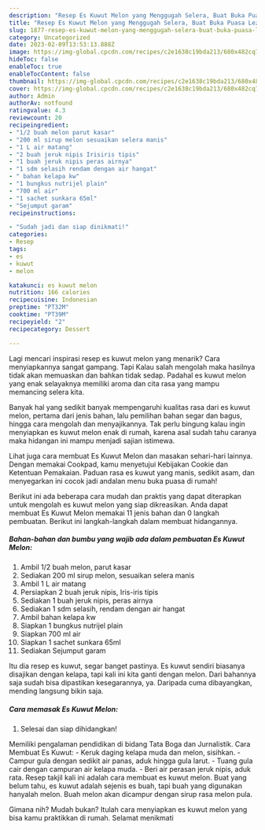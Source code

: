 ```yaml
---
description: "Resep Es Kuwut Melon yang Menggugah Selera, Buat Buka Puasa Lezat"
title: "Resep Es Kuwut Melon yang Menggugah Selera, Buat Buka Puasa Lezat"
slug: 1877-resep-es-kuwut-melon-yang-menggugah-selera-buat-buka-puasa-lezat
category: Uncategorized
date: 2023-02-09T13:53:13.888Z
image: https://img-global.cpcdn.com/recipes/c2e1638c19bda213/680x482cq70/es-kuwut-melon-foto-resep-utama.jpg
hideToc: false
enableToc: true
enableTocContent: false
thumbnail: https://img-global.cpcdn.com/recipes/c2e1638c19bda213/680x482cq70/es-kuwut-melon-foto-resep-utama.jpg
cover: https://img-global.cpcdn.com/recipes/c2e1638c19bda213/680x482cq70/es-kuwut-melon-foto-resep-utama.jpg
author: Admin
authorAv: notfound
ratingvalue: 4.3
reviewcount: 20
recipeingredient:
- "1/2 buah melon parut kasar"
- "200 ml sirup melon sesuaikan selera manis"
- "1 L air matang"
- "2 buah jeruk nipis Irisiris tipis"
- "1 buah jeruk nipis peras airnya"
- "1 sdm selasih rendam dengan air hangat"
- " bahan kelapa kw"
- "1 bungkus nutrijel plain"
- "700 ml air"
- "1 sachet sunkara 65ml"
- "Sejumput garam"
recipeinstructions:

- "Sudah jadi dan siap dinikmati!"
categories:
- Resep
tags:
- es
- kuwut
- melon

katakunci: es kuwut melon 
nutrition: 166 calories
recipecuisine: Indonesian
preptime: "PT32M"
cooktime: "PT39M"
recipeyield: "2"
recipecategory: Dessert

---
```



Lagi mencari inspirasi resep es kuwut melon yang menarik? Cara menyiapkannya sangat gampang. Tapi Kalau salah mengolah maka hasilnya tidak akan memuaskan dan bahkan tidak sedap. Padahal es kuwut melon yang enak selayaknya memiliki aroma dan cita rasa yang mampu memancing selera kita.


Banyak hal yang sedikit banyak mempengaruhi kualitas rasa dari es kuwut melon, pertama dari jenis bahan, lalu pemilihan bahan segar dan bagus, hingga cara mengolah dan menyajikannya. Tak perlu bingung kalau ingin menyiapkan es kuwut melon enak di rumah, karena asal sudah tahu caranya maka hidangan ini mampu menjadi sajian istimewa.

Lihat juga cara membuat Es Kuwut Melon dan masakan sehari-hari lainnya. Dengan memakai Cookpad, kamu menyetujui Kebijakan Cookie dan Ketentuan Pemakaian. Paduan rasa es kuwut yang manis, sedikit asam, dan menyegarkan ini cocok jadi andalan menu buka puasa di rumah!


Berikut ini ada beberapa cara mudah dan praktis yang dapat diterapkan untuk mengolah es kuwut melon yang siap dikreasikan. Anda dapat membuat Es Kuwut Melon memakai 11 jenis bahan dan 0 langkah pembuatan. Berikut ini langkah-langkah dalam membuat hidangannya.

<!--inarticleads1-->

##### Bahan-bahan dan bumbu yang wajib ada dalam pembuatan Es Kuwut Melon:

1. Ambil 1/2 buah melon, parut kasar
1. Sediakan 200 ml sirup melon, sesuaikan selera manis
1. Ambil 1 L air matang
1. Persiapkan 2 buah jeruk nipis, Iris-iris tipis
1. Sediakan 1 buah jeruk nipis, peras airnya
1. Sediakan 1 sdm selasih, rendam dengan air hangat
1. Ambil  bahan kelapa kw
1. Siapkan 1 bungkus nutrijel plain
1. Siapkan 700 ml air
1. Siapkan 1 sachet sunkara 65ml
1. Sediakan Sejumput garam


Itu dia resep es kuwut, segar banget pastinya. Es kuwut sendiri biasanya disajikan dengan kelapa, tapi kali ini kita ganti dengan melon. Dari bahannya saja sudah bisa dipastikan kesegarannya, ya. Daripada cuma dibayangkan, mending langsung bikin saja. 

<!--inarticleads2-->

##### Cara memasak Es Kuwut Melon:


1. Selesai dan siap dihidangkan!

Memiliki pengalaman pendidikan di bidang Tata Boga dan Jurnalistik. Cara Membuat Es Kuwut: - Keruk daging kelapa muda dan melon, sisihkan. - Campur gula dengan sedikit air panas, aduk hingga gula larut. - Tuang gula cair dengan campuran air kelapa muda. - Beri air perasan jeruk nipis, aduk rata. Resep takjil kali ini adalah cara membuat es kuwut melon. Buat yang belum tahu, es kuwut adalah sejenis es buah, tapi buah yang digunakan hanyalah melon. Buah melon akan dicampur dengan sirup rasa melon pula. 

Gimana nih? Mudah bukan? Itulah cara menyiapkan es kuwut melon yang bisa kamu praktikkan di rumah. Selamat menikmati

